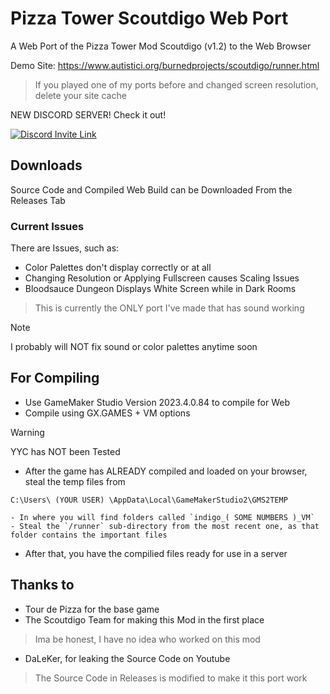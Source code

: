 # Pizza Tower Scoutdigo Web Port
A Web Port of the Pizza Tower Mod Scoutdigo (v1.2) to the Web Browser

Demo Site: https://www.autistici.org/burnedprojects/scoutdigo/runner.html
> If you played one of my ports before and changed screen resolution, delete your site cache

NEW DISCORD SERVER! Check it out!

[![Discord Invite Link](https://theprojects.x10.mx/discord.jpg)](https://discord.gg/BJSkBEPU)

## Downloads
Source Code and Compiled Web Build can be Downloaded From the Releases Tab

### Current Issues
There are Issues, such as:
- Color Palettes don't display correctly or at all
- Changing Resolution or Applying Fullscreen causes Scaling Issues
- Bloodsauce Dungeon Displays White Screen while in Dark Rooms

> This is currently the ONLY port I've made that has sound working

> [!NOTE]
> I probably will NOT fix sound or color palettes anytime soon

## For Compiling
- Use GameMaker Studio Version 2023.4.0.84 to compile for Web
- Compile using GX.GAMES + VM options
> [!WARNING]
> YYC has NOT been Tested

- After the game has ALREADY compiled and loaded on your browser, steal the temp files from

```C:\Users\ (YOUR USER) \AppData\Local\GameMakerStudio2\GMS2TEMP```

    - In where you will find folders called `indigo_( SOME NUMBERS )_VM`
    - Steal the `/runner` sub-directory from the most recent one, as that folder contains the important files
- After that, you have the compilied files ready for use in a server

## Thanks to
- Tour de Pizza for the base game
- The Scoutdigo Team for making this Mod in the first place
> Ima be honest, I have no idea who worked on this mod
- DaLeKer, for leaking the Source Code on Youtube
> The Source Code in Releases is modified to make it this port work
